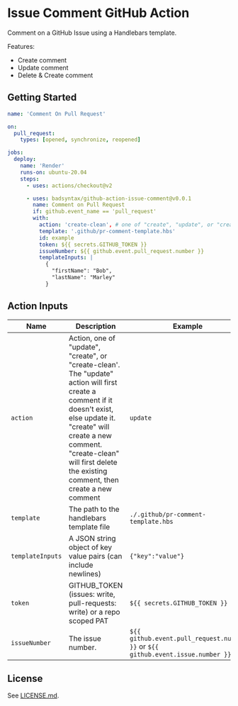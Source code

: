 # Issue Comment GitHub Action

Comment on a GitHub Issue using a Handlebars template.

Features:

- Create comment
- Update comment
- Delete & Create comment

## Getting Started

```yml
name: 'Comment On Pull Request'

on:
  pull_request:
    types: [opened, synchronize, reopened]

jobs:
  deploy:
    name: 'Render'
    runs-on: ubuntu-20.04
    steps:
      - uses: actions/checkout@v2

      - uses: badsyntax/github-action-issue-comment@v0.0.1
        name: Comment on Pull Request
        if: github.event_name == 'pull_request'
        with:
          action: 'create-clean', # one of "create", "update", or "create-clean"
          template: '.github/pr-comment-template.hbs'
          id: example
          token: ${{ secrets.GITHUB_TOKEN }}
          issueNumber: ${{ github.event.pull_request.number }}
          templateInputs: |
            {
              "firstName": "Bob",
              "lastName": "Marley"
            }
```

## Action Inputs

| Name             | Description                                                                                                                                                                                                                                                     | Example                                                                         |
| ---------------- | --------------------------------------------------------------------------------------------------------------------------------------------------------------------------------------------------------------------------------------------------------------- | ------------------------------------------------------------------------------- |
| `action`         | Action, one of "update", "create", or "create-clean'. The "update" action will first create a comment if it doesn't exist, else update it. "create" will create a new comment. "create-clean" will first delete the existing comment, then create a new comment | `update`                                                                        |
| `template`       | The path to the handlebars template file                                                                                                                                                                                                                        | `./.github/pr-comment-template.hbs`                                             |
| `templateInputs` | A JSON string object of key value pairs (can include newlines)                                                                                                                                                                                                  | `{"key":"value"}`                                                               |
| `token`          | GITHUB_TOKEN (issues: write, pull-requests: write) or a repo scoped PAT                                                                                                                                                                                         | `${{ secrets.GITHUB_TOKEN }}`                                                   |
| `issueNumber`    | The issue number.                                                                                                                                                                                                                                               | `${{ github.event.pull_request.number }}` or `${{ github.event.issue.number }}` |

## License

See [LICENSE.md](./LICENSE.md).
